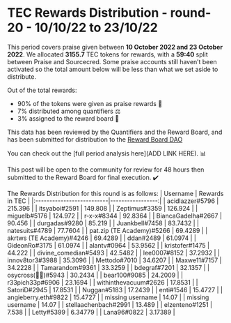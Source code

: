 
# TEC Rewards Distribution - round-20  - 10/10/22 to 23/10/22
This period covers praise given between **10 October 2022 and 23 October 2022**. We allocated **3155.7** TEC tokens for rewards, with a **59:40** split between Praise and Sourcecred. Some praise accounts still haven’t been activated so the total amount below will be less than what we set aside to distribute.

Out of the total rewards:

* 90% of the tokens were given as praise rewards :pray:
* 7% distributed among quantifiers :balance_scale:
* 3% assigned to the reward board :memo:

This data has been reviewed by the Quantifiers and the Reward Board, and has been submitted for distribution to the [Reward Board DAO](https://xdai.aragon.blossom.software/#/rewardboardtec/)


You can check out the [full period analysis here](ADD LINK HERE). :bar_chart:

This post will be open to the community for review for 48 hours then submitted to the Reward Board for final execution. :heavy_check_mark:

The Rewards Distribution for this round is as follows:
| Username                  |   Rewards in TEC |
|:--------------------------|-----------------:|
| acidlazzer#5796           |        215.396   |
| itsyaboi#2591             |        149.808   |
| Zeptimus#3359             |        126.924   |
| miguelb#5176              |        124.972   |
| r-x-x#8344                |         92.8364  |
| BiancaGadelha#2667        |         90.456   |
| durgadas#9280             |         85.219   |
| Juankbell#7458            |         83.7432  |
| natesuits#4789            |         77.7604  |
| pat.zip (TE Academy)#5266 |         69.4289  |
| akrtws (TE Academy)#4246  |         69.4289  |
| ddan#2489                 |         61.0974  |
| GideonRo#3175             |         61.0974  |
| alantv#0964               |         53.9562  |
| kristofer#1475            |         44.222   |
| divine_comedian#5493      |         42.5482  |
| lee0007#8152              |         37.2932  |
| innov8tor3#3988           |         35.3096  |
| Mettodo#7010              |         34.6207  |
| Maxwe11#7157              |         34.2228  |
| Tamarandom#9361           |         33.3259  |
| bdegraf#7201              |         32.1357  |
| osycross(🦎🦎)#5943       |         30.2434  |
| bear100#9085              |         24.2009  |
| r33pich33p#6906           |         23.1694  |
| withinthevacuum#2626      |         17.8531  |
| SatoriD#2945              |         17.8531  |
| Nuggan#5183               |         17.2439  |
| enti#1546                 |         15.4727  |
| angieberry.eth#9822       |         15.4727  |
| missing username          |         14.07    |
| missing username          |         14.07    |
| stellaachenbach#2991      |         13.489   |
| elzenteno#1251            |          7.538   |
| Letty#5399                |          6.34779 |
| Lana96#0822               |          3.17389 |